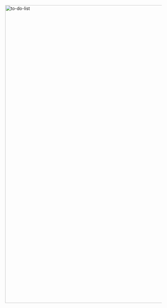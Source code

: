 <img width="958" alt="to-do-list" src="https://user-images.githubusercontent.com/84767265/127654170-60481cfa-963e-4577-83e6-51420a9b3c8f.png">
